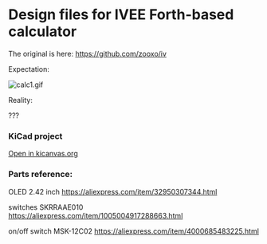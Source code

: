# Design files for IVEE Forth-based calculator

The original is here: https://github.com/zooxo/iv

Expectation:

![calc1.gif](doc/calc1.gif)

Reality:

???

### KiCad project

[Open in kicanvas.org](https://kicanvas.org/?github=https%3A%2F%2Fgithub.com%2Fsvofski%2Fcalculator-ivee%2Ftree%2Fmaster%2Fhardware%2Fcalc)

### Parts reference:

OLED 2.42 inch https://aliexpress.com/item/32950307344.html

switches SKRRAAE010 https://aliexpress.com/item/1005004917288663.html

on/off switch MSK-12C02 https://aliexpress.com/item/4000685483225.html

